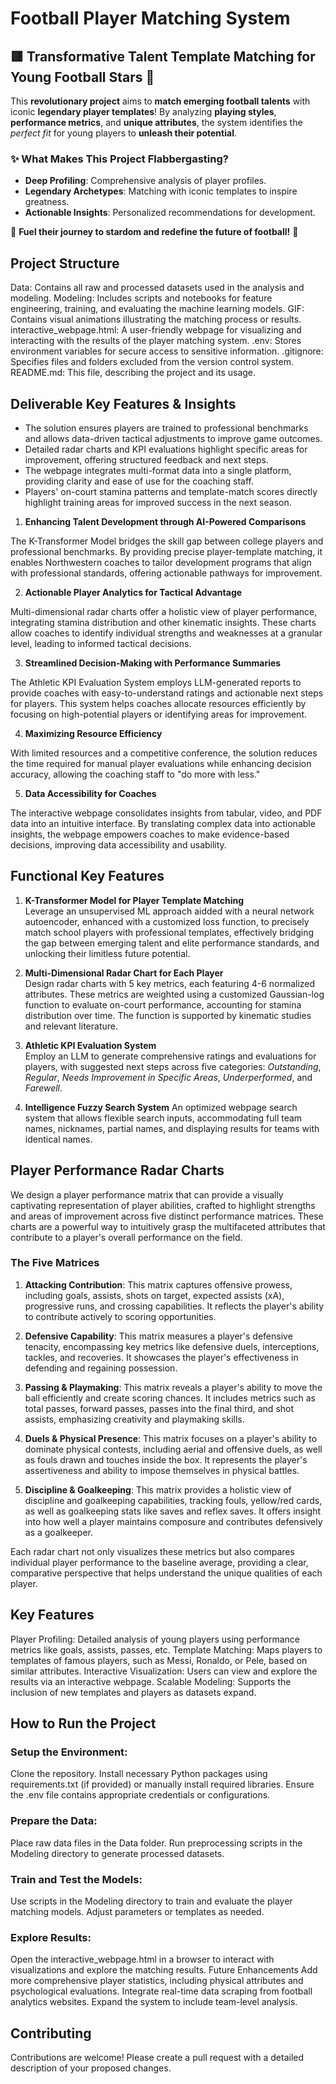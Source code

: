 # Football Player Matching System

## 🟥 Transformative Talent Template Matching for Young Football Stars 🚀

This **revolutionary project** aims to **match emerging football talents** with iconic **legendary player templates**! By analyzing **playing styles**, **performance metrics**, and **unique attributes**, the system identifies the *perfect fit* for young players to **unleash their potential**.

### ✨ What Makes This Project Flabbergasting?
- **Deep Profiling**: Comprehensive analysis of player profiles.
- **Legendary Archetypes**: Matching with iconic templates to inspire greatness.
- **Actionable Insights**: Personalized recommendations for development.

🎯 **Fuel their journey to stardom and redefine the future of football!** 🌟


## Project Structure

Data: Contains all raw and processed datasets used in the analysis and modeling.
Modeling: Includes scripts and notebooks for feature engineering, training, and evaluating the machine learning models.
GIF: Contains visual animations illustrating the matching process or results.
interactive_webpage.html: A user-friendly webpage for visualizing and interacting with the results of the player matching system.
.env: Stores environment variables for secure access to sensitive information.
.gitignore: Specifies files and folders excluded from the version control system.
README.md: This file, describing the project and its usage.


## Deliverable Key Features & Insights

- The solution ensures players are trained to professional benchmarks and allows data-driven tactical adjustments to improve game outcomes.
- Detailed radar charts and KPI evaluations highlight specific areas for improvement, offering structured feedback and next steps.
- The webpage integrates multi-format data into a single platform, providing clarity and ease of use for the coaching staff.
- Players' on-court stamina patterns and template-match scores directly highlight training areas for improved success in the next season.

1. **Enhancing Talent Development through AI-Powered Comparisons**

The K-Transformer Model bridges the skill gap between college players and professional benchmarks. By providing precise player-template matching, it enables Northwestern coaches to tailor development programs that align with professional standards, offering actionable pathways for improvement.

2. **Actionable Player Analytics for Tactical Advantage**

Multi-dimensional radar charts offer a holistic view of player performance, integrating stamina distribution and other kinematic insights. These charts allow coaches to identify individual strengths and weaknesses at a granular level, leading to informed tactical decisions.

3. **Streamlined Decision-Making with Performance Summaries**

The Athletic KPI Evaluation System employs LLM-generated reports to provide coaches with easy-to-understand ratings and actionable next steps for players. This system helps coaches allocate resources efficiently by focusing on high-potential players or identifying areas for improvement.

4. **Maximizing Resource Efficiency**

With limited resources and a competitive conference, the solution reduces the time required for manual player evaluations while enhancing decision accuracy, allowing the coaching staff to "do more with less."

5. **Data Accessibility for Coaches**

The interactive webpage consolidates insights from tabular, video, and PDF data into an intuitive interface. By translating complex data into actionable insights, the webpage empowers coaches to make evidence-based decisions, improving data accessibility and usability.



## Functional Key Features

1. **K-Transformer Model for Player Template Matching**  
    Leverage an unsupervised ML approach aidded with a neural network autoencoder, enhanced with a customized loss function, to precisely match school players with professional templates, effectively bridging the gap between emerging talent and elite performance standards, and unlocking their limitless future potential.

2. **Multi-Dimensional Radar Chart for Each Player**  
   Design radar charts with 5 key metrics, each featuring 4-6 normalized attributes. These metrics are weighted using a customized Gaussian-log function to evaluate on-court performance, accounting for stamina distribution over time. The function is supported by kinematic studies and relevant literature.

3. **Athletic KPI Evaluation System**  
   Employ an LLM to generate comprehensive ratings and evaluations for players, with suggested next steps across five categories: *Outstanding*, *Regular*, *Needs Improvement in Specific Areas*, *Underperformed*, and *Farewell*.

4. **Intelligence Fuzzy Search System**
    An optimized webpage search system that allows flexible search inputs, accommodating full team names, nicknames, partial names, and displaying results for teams with identical names.



## Player Performance Radar Charts

We design a player performance matrix that can provide a visually captivating representation of player abilities, crafted to highlight strengths and areas of improvement across five distinct performance matrices. These charts are a powerful way to intuitively grasp the multifaceted attributes that contribute to a player's overall performance on the field.

### The Five Matrices

1. **Attacking Contribution**: This matrix captures offensive prowess, including goals, assists, shots on target, expected assists (xA), progressive runs, and crossing capabilities. It reflects the player's ability to contribute actively to scoring opportunities.

2. **Defensive Capability**: This matrix measures a player's defensive tenacity, encompassing key metrics like defensive duels, interceptions, tackles, and recoveries. It showcases the player's effectiveness in defending and regaining possession.

3. **Passing & Playmaking**: This matrix reveals a player's ability to move the ball efficiently and create scoring chances. It includes metrics such as total passes, forward passes, passes into the final third, and shot assists, emphasizing creativity and playmaking skills.

4. **Duels & Physical Presence**: This matrix focuses on a player's ability to dominate physical contests, including aerial and offensive duels, as well as fouls drawn and touches inside the box. It represents the player's assertiveness and ability to impose themselves in physical battles.

5. **Discipline & Goalkeeping**: This matrix provides a holistic view of discipline and goalkeeping capabilities, tracking fouls, yellow/red cards, as well as goalkeeping stats like saves and reflex saves. It offers insight into how well a player maintains composure and contributes defensively as a goalkeeper.

Each radar chart not only visualizes these metrics but also compares individual player performance to the baseline average, providing a clear, comparative perspective that helps understand the unique qualities of each player.



## Key Features

Player Profiling: Detailed analysis of young players using performance metrics like goals, assists, passes, etc.
Template Matching: Maps players to templates of famous players, such as Messi, Ronaldo, or Pele, based on similar attributes.
Interactive Visualization: Users can view and explore the results via an interactive webpage.
Scalable Modeling: Supports the inclusion of new templates and players as datasets expand.

## How to Run the Project

### Setup the Environment:

Clone the repository.
Install necessary Python packages using requirements.txt (if provided) or manually install required libraries.
Ensure the .env file contains appropriate credentials or configurations.

### Prepare the Data:

Place raw data files in the Data folder.
Run preprocessing scripts in the Modeling directory to generate processed datasets.

### Train and Test the Models:

Use scripts in the Modeling directory to train and evaluate the player matching models.
Adjust parameters or templates as needed.

### Explore Results:

Open the interactive_webpage.html in a browser to interact with visualizations and explore the matching results.
Future Enhancements
Add more comprehensive player statistics, including physical attributes and psychological evaluations.
Integrate real-time data scraping from football analytics websites.
Expand the system to include team-level analysis.

## Contributing
Contributions are welcome! Please create a pull request with a detailed description of your proposed changes.

